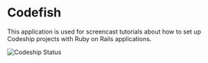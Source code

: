 Codefish
======================

This application is used for screencast tutorials about how to set up Codeship projects with Ruby on Rails applications.

![Codeship Status](https://www.codeship.io/projects/f134ea80-0cd3-0131-8052-366ad2a83d89/status)
